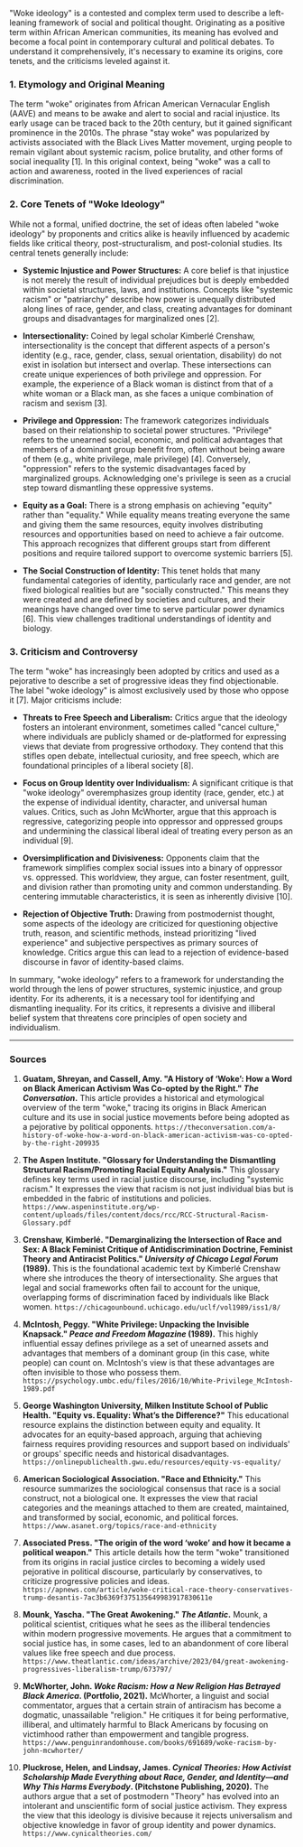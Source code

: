 "Woke ideology" is a contested and complex term used to describe a left-leaning framework of social and political thought. Originating as a positive term within African American communities, its meaning has evolved and become a focal point in contemporary cultural and political debates. To understand it comprehensively, it's necessary to examine its origins, core tenets, and the criticisms leveled against it.

### 1. Etymology and Original Meaning

The term "woke" originates from African American Vernacular English (AAVE) and means to be awake and alert to social and racial injustice. Its early usage can be traced back to the 20th century, but it gained significant prominence in the 2010s. The phrase "stay woke" was popularized by activists associated with the Black Lives Matter movement, urging people to remain vigilant about systemic racism, police brutality, and other forms of social inequality [1]. In this original context, being "woke" was a call to action and awareness, rooted in the lived experiences of racial discrimination.

### 2. Core Tenets of "Woke Ideology"

While not a formal, unified doctrine, the set of ideas often labeled "woke ideology" by proponents and critics alike is heavily influenced by academic fields like critical theory, post-structuralism, and post-colonial studies. Its central tenets generally include:

*   **Systemic Injustice and Power Structures:** A core belief is that injustice is not merely the result of individual prejudices but is deeply embedded within societal structures, laws, and institutions. Concepts like "systemic racism" or "patriarchy" describe how power is unequally distributed along lines of race, gender, and class, creating advantages for dominant groups and disadvantages for marginalized ones [2].

*   **Intersectionality:** Coined by legal scholar Kimberlé Crenshaw, intersectionality is the concept that different aspects of a person's identity (e.g., race, gender, class, sexual orientation, disability) do not exist in isolation but intersect and overlap. These intersections can create unique experiences of both privilege and oppression. For example, the experience of a Black woman is distinct from that of a white woman or a Black man, as she faces a unique combination of racism and sexism [3].

*   **Privilege and Oppression:** The framework categorizes individuals based on their relationship to societal power structures. "Privilege" refers to the unearned social, economic, and political advantages that members of a dominant group benefit from, often without being aware of them (e.g., white privilege, male privilege) [4]. Conversely, "oppression" refers to the systemic disadvantages faced by marginalized groups. Acknowledging one's privilege is seen as a crucial step toward dismantling these oppressive systems.

*   **Equity as a Goal:** There is a strong emphasis on achieving "equity" rather than "equality." While equality means treating everyone the same and giving them the same resources, equity involves distributing resources and opportunities based on need to achieve a fair outcome. This approach recognizes that different groups start from different positions and require tailored support to overcome systemic barriers [5].

*   **The Social Construction of Identity:** This tenet holds that many fundamental categories of identity, particularly race and gender, are not fixed biological realities but are "socially constructed." This means they were created and are defined by societies and cultures, and their meanings have changed over time to serve particular power dynamics [6]. This view challenges traditional understandings of identity and biology.

### 3. Criticism and Controversy

The term "woke" has increasingly been adopted by critics and used as a pejorative to describe a set of progressive ideas they find objectionable. The label "woke ideology" is almost exclusively used by those who oppose it [7]. Major criticisms include:

*   **Threats to Free Speech and Liberalism:** Critics argue that the ideology fosters an intolerant environment, sometimes called "cancel culture," where individuals are publicly shamed or de-platformed for expressing views that deviate from progressive orthodoxy. They contend that this stifles open debate, intellectual curiosity, and free speech, which are foundational principles of a liberal society [8].

*   **Focus on Group Identity over Individualism:** A significant critique is that "woke ideology" overemphasizes group identity (race, gender, etc.) at the expense of individual identity, character, and universal human values. Critics, such as John McWhorter, argue that this approach is regressive, categorizing people into oppressor and oppressed groups and undermining the classical liberal ideal of treating every person as an individual [9].

*   **Oversimplification and Divisiveness:** Opponents claim that the framework simplifies complex social issues into a binary of oppressor vs. oppressed. This worldview, they argue, can foster resentment, guilt, and division rather than promoting unity and common understanding. By centering immutable characteristics, it is seen as inherently divisive [10].

*   **Rejection of Objective Truth:** Drawing from postmodernist thought, some aspects of the ideology are criticized for questioning objective truth, reason, and scientific methods, instead prioritizing "lived experience" and subjective perspectives as primary sources of knowledge. Critics argue this can lead to a rejection of evidence-based discourse in favor of identity-based claims.

In summary, "woke ideology" refers to a framework for understanding the world through the lens of power structures, systemic injustice, and group identity. For its adherents, it is a necessary tool for identifying and dismantling inequality. For its critics, it represents a divisive and illiberal belief system that threatens core principles of open society and individualism.

***

### Sources

1.  **Guatam, Shreyan, and Cassell, Amy. "A History of ‘Woke’: How a Word on Black American Activism Was Co-opted by the Right." *The Conversation*.**
    This article provides a historical and etymological overview of the term "woke," tracing its origins in Black American culture and its use in social justice movements before being adopted as a pejorative by political opponents.
    `https://theconversation.com/a-history-of-woke-how-a-word-on-black-american-activism-was-co-opted-by-the-right-209935`

2.  **The Aspen Institute. "Glossary for Understanding the Dismantling Structural Racism/Promoting Racial Equity Analysis."**
    This glossary defines key terms used in racial justice discourse, including "systemic racism." It expresses the view that racism is not just individual bias but is embedded in the fabric of institutions and policies.
    `https://www.aspeninstitute.org/wp-content/uploads/files/content/docs/rcc/RCC-Structural-Racism-Glossary.pdf`

3.  **Crenshaw, Kimberlé. "Demarginalizing the Intersection of Race and Sex: A Black Feminist Critique of Antidiscrimination Doctrine, Feminist Theory and Antiracist Politics." *University of Chicago Legal Forum* (1989).**
    This is the foundational academic text by Kimberlé Crenshaw where she introduces the theory of intersectionality. She argues that legal and social frameworks often fail to account for the unique, overlapping forms of discrimination faced by individuals like Black women.
    `https://chicagounbound.uchicago.edu/uclf/vol1989/iss1/8/`

4.  **McIntosh, Peggy. "White Privilege: Unpacking the Invisible Knapsack." *Peace and Freedom Magazine* (1989).**
    This highly influential essay defines privilege as a set of unearned assets and advantages that members of a dominant group (in this case, white people) can count on. McIntosh's view is that these advantages are often invisible to those who possess them.
    `https://psychology.umbc.edu/files/2016/10/White-Privilege_McIntosh-1989.pdf`

5.  **George Washington University, Milken Institute School of Public Health. "Equity vs. Equality: What’s the Difference?"**
    This educational resource explains the distinction between equity and equality. It advocates for an equity-based approach, arguing that achieving fairness requires providing resources and support based on individuals' or groups' specific needs and historical disadvantages.
    `https://onlinepublichealth.gwu.edu/resources/equity-vs-equality/`

6.  **American Sociological Association. "Race and Ethnicity."**
    This resource summarizes the sociological consensus that race is a social construct, not a biological one. It expresses the view that racial categories and the meanings attached to them are created, maintained, and transformed by social, economic, and political forces.
    `https://www.asanet.org/topics/race-and-ethnicity`

7.  **Associated Press. "The origin of the word ‘woke’ and how it became a political weapon."**
    This article details how the term "woke" transitioned from its origins in racial justice circles to becoming a widely used pejorative in political discourse, particularly by conservatives, to criticize progressive policies and ideas.
    `https://apnews.com/article/woke-critical-race-theory-conservatives-trump-desantis-7ac3b6369f375135649983917830611e`

8.  **Mounk, Yascha. "The Great Awokening." *The Atlantic*.**
    Mounk, a political scientist, critiques what he sees as the illiberal tendencies within modern progressive movements. He argues that a commitment to social justice has, in some cases, led to an abandonment of core liberal values like free speech and due process.
    `https://www.theatlantic.com/ideas/archive/2023/04/great-awokening-progressives-liberalism-trump/673797/`

9.  **McWhorter, John. *Woke Racism: How a New Religion Has Betrayed Black America*. (Portfolio, 2021).**
    McWhorter, a linguist and social commentator, argues that a certain strain of antiracism has become a dogmatic, unassailable "religion." He critiques it for being performative, illiberal, and ultimately harmful to Black Americans by focusing on victimhood rather than empowerment and tangible progress.
    `https://www.penguinrandomhouse.com/books/691689/woke-racism-by-john-mcwhorter/`

10. **Pluckrose, Helen, and Lindsay, James. *Cynical Theories: How Activist Scholarship Made Everything about Race, Gender, and Identity—and Why This Harms Everybody*. (Pitchstone Publishing, 2020).**
    The authors argue that a set of postmodern "Theory" has evolved into an intolerant and unscientific form of social justice activism. They express the view that this ideology is divisive because it rejects universalism and objective knowledge in favor of group identity and power dynamics.
    `https://www.cynicaltheories.com/`